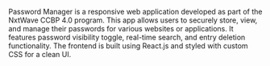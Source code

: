 Password Manager is a responsive web application developed as part of the NxtWave CCBP 4.0 program. This app allows users to securely store, view, and manage their passwords for various websites or applications. It features password visibility toggle, real-time search, and entry deletion functionality. The frontend is built using React.js and styled with custom CSS for a clean UI.
